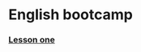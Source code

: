 # English bootcamp

### [Lesson one](https://github.com/xmelsky/english-bootcamp/blob/master/Lesson-1.md)